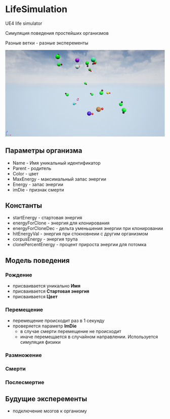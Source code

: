 # LifeSimulation
UE4 life simulator

Симуляция поведения простейших организмов

Разные ветки - разные эксперементы

![Image of Yaktocat](https://raw.githubusercontent.com/elexfreeman/LifeSimulation/master/Screens/2019-03-09_15-49-20.png)

## Параметры организма
* Name - Имя уникальный идентификатор
* Parent - родитель
* Color - цвет 
* MaxEnergy - максимальный запас энергии
* Energy - запас энергии 
* imDie - признак смерти

## Константы
* startEnergy - стартовая энергия
* energyForClone - энергия для клонирования
* energyForCloneDec - дельта уменьшения энергии при клонировании
* hitEnergyVal - энергия при стокновнеии с другим организмом
* corpusEnergy - энергия трупа
* clonePercentEnergy - процент прироста энергии для потомка


## Модель поведения
### Рождение
- присваивается уникально **Имя**
- присваивается **Стартовая энергия**
- присваивается **Цвет**
### Перемещение
- перемещение происходит раз в 1 секунду
- проверяется параметр **ImDie**
  - в случае смерти перемещение не происходит
  - иначе перемещается в случайном направлении. Используется симуляция физики
### Размножение
### Смерти
### Послесмертие


## Будущие эксперементы
* подключение мозгов к организму


